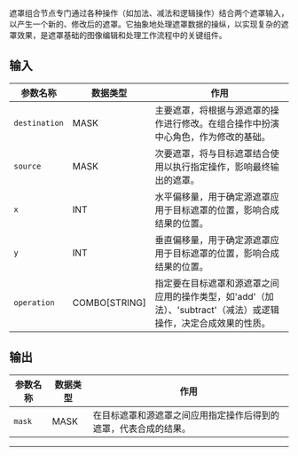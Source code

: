 遮罩组合节点专门通过各种操作（如加法、减法和逻辑操作）结合两个遮罩输入，以产生一个新的、修改后的遮罩。它抽象地处理遮罩数据的操纵，以实现复杂的遮罩效果，是遮罩基础的图像编辑和处理工作流程中的关键组件。

## 输入

| 参数名称 | 数据类型 | 作用 |
| --- | --- | --- |
| `destination` | MASK | 主要遮罩，将根据与源遮罩的操作进行修改。在组合操作中扮演中心角色，作为修改的基础。 |
| `source` | MASK | 次要遮罩，将与目标遮罩结合使用以执行指定操作，影响最终输出的遮罩。 |
| `x` | INT | 水平偏移量，用于确定源遮罩应用于目标遮罩的位置，影响合成结果的位置。 |
| `y` | INT | 垂直偏移量，用于确定源遮罩应用于目标遮罩的位置，影响合成结果的位置。 |
| `operation` | COMBO[STRING] | 指定要在目标遮罩和源遮罩之间应用的操作类型，如'add'（加法）、'subtract'（减法）或逻辑操作，决定合成效果的性质。 |

## 输出

| 参数名称 | 数据类型 | 作用 |
| --- | --- | --- |
| `mask` | MASK | 在目标遮罩和源遮罩之间应用指定操作后得到的遮罩，代表合成的结果。 |

---
